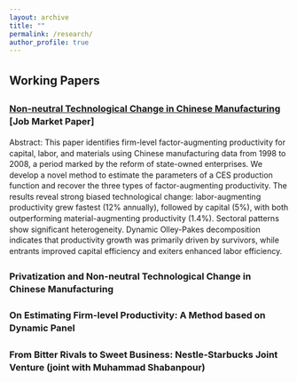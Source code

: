 ```yaml
---
layout: archive
title: ""
permalink: /research/
author_profile: true
---
```


<style>
  body {
    line-height: 1.4; /* Adjust line spacing */
  }

  p, li {
    font-size: 1em; /* Font size for regular text */
  }

  .coauthors, .subcontent {
    font-size: 0.9em; /* Customize specific classes if needed */
  }

  .abstract {
    display: none; /* Hide the abstract by default */
    text-align: justify; /* Justify text for better readability */
    margin-top: 5px;
  }

  h2, h3 {
    margin-top: 1.5em; /* Increase space above headings */
  }

  /* Indent subcontents and add bullet points for them */
  ul.subcontent {
    list-style-type: circle; /* Set bullet points to circles for subcontent */
    margin-left: 10px; /* Indent subcontents */
    padding-left: 10px; /* Reduce padding for subcontent */
  }

  .toggle-link {
    color: #007bff;
    text-decoration: underline;
    cursor: pointer;
    font-size: 0.9em;
  }

  /* Divider between each paper */
  .underline {
    display: block;
    margin: 20px 0;
    border-bottom: 1px solid #ddd;
  }
</style>

<script>
  function toggleAbstract(id) {
    var abstract = document.getElementById(id);
    if (abstract.style.display === "none" || abstract.style.display === "") {
      abstract.style.display = "block";
    } else {
      abstract.style.display = "none";
    }
  }
</script>

## Working Papers

### [Non-neutral Technological Change in Chinese Manufacturing](https://papers.ssrn.com/sol3/papers.cfm?abstract_id=5176447) **[Job Market Paper]**

Abstract: This paper identifies firm-level factor-augmenting productivity for capital, labor, and materials using Chinese manufacturing data from 1998 to 2008, a period marked by the reform of state-owned enterprises. We develop a novel method to estimate the parameters of a CES production function and recover the three types of factor-augmenting productivity. The results reveal strong biased technological change:  labor-augmenting productivity grew fastest (12% annually), followed by capital (5%), with both outperforming material-augmenting productivity (1.4%). Sectoral patterns show significant heterogeneity. Dynamic Olley-Pakes decomposition indicates that productivity growth was primarily driven by survivors, while entrants improved capital efficiency and exiters enhanced labor efficiency.

### Privatization and Non-neutral Technological Change in Chinese Manufacturing

### On Estimating Firm-level Productivity: A Method based on Dynamic Panel

<!-- ### Mergers, Acquisitions, and Productivity Evolution: Evidence from the U.S. Manufacturing-->

### From Bitter Rivals to Sweet Business: Nestle-Starbucks Joint Venture (joint with Muhammad Shabanpour)
